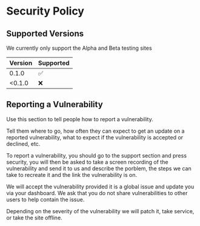 # Security Policy

## Supported Versions

We currently only support the Alpha and Beta testing sites 

| Version | Supported          |
| ------- | ------------------ |
| 0.1.0   | :white_check_mark: |
| <0.1.0   | :x: |


## Reporting a Vulnerability

Use this section to tell people how to report a vulnerability.

Tell them where to go, how often they can expect to get an update on a
reported vulnerability, what to expect if the vulnerability is accepted or
declined, etc.

To report a vulnerability, you should go to the support section and press security, you will then be asked to take a screen recording of the vulnerability and send it to us and describe the porblem, the steps we can take to recreate it and the link the vulnerability is on.

We will accept the vulnerability provided it is a global issue and update you via your dashboard. We ask that you do not share vulnerabilities to other users to help contain the issue.

Depending on the severity of the vulnerability we will patch it, take service, or take the site offline.

